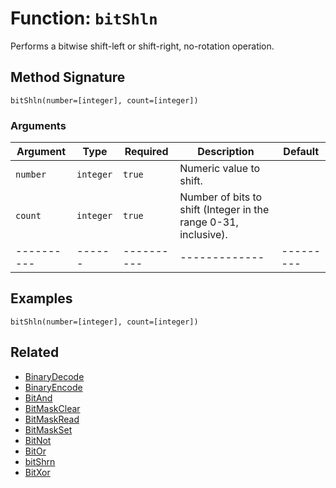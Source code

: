 [comment]: # (Note: This documentation is generated dynamically in the build process.  To modify the contents, change the javadoc on the _invoke method of the BIF class)

# Function: `bitShln`

Performs a bitwise shift-left or shift-right, no-rotation operation.

## Method Signature
```
bitShln(number=[integer], count=[integer])
```
### Arguments

| Argument | Type | Required | Description | Default |
|----------|------|----------|-------------|---------|
| `number` | `integer` | `true` | Numeric value to shift. | |
| `count` | `integer` | `true` | Number of bits to shift (Integer in the range 0-31, inclusive). | |
|----------|------|----------|-------------|---------|



## Examples

```
bitShln(number=[integer], count=[integer])
```

## Related
  * [BinaryDecode](BinaryDecode.md)
  * [BinaryEncode](BinaryEncode.md)
  * [BitAnd](BitAnd.md)
  * [BitMaskClear](BitMaskClear.md)
  * [BitMaskRead](BitMaskRead.md)
  * [BitMaskSet](BitMaskSet.md)
  * [BitNot](BitNot.md)
  * [BitOr](BitOr.md)
  * [bitShrn](bitShrn.md)
  * [BitXor](BitXor.md)
